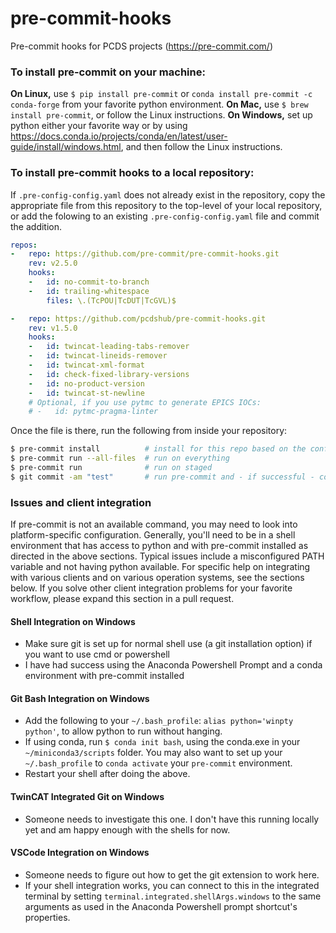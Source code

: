# pre-commit-hooks
Pre-commit hooks for PCDS projects (https://pre-commit.com/)


### To install pre-commit on your machine:

**On Linux,** use `$ pip install pre-commit` or `conda install pre-commit -c conda-forge` from your favorite python environment.
**On Mac,** use `$ brew install pre-commit`, or follow the Linux instructions.
**On Windows,** set up python either your favorite way or by using https://docs.conda.io/projects/conda/en/latest/user-guide/install/windows.html, and then follow the Linux instructions.

### To install pre-commit hooks to a local repository:

If `.pre-config-config.yaml` does not already exist in the repository, copy
the appropriate file from this repository to the top-level of your local
repository, or add the folowing to an existing `.pre-config-config.yaml`
file and commit the addition.

```yaml
repos:
-   repo: https://github.com/pre-commit/pre-commit-hooks.git
    rev: v2.5.0
    hooks:
    -   id: no-commit-to-branch
    -   id: trailing-whitespace
        files: \.(TcPOU|TcDUT|TcGVL)$

-   repo: https://github.com/pcdshub/pre-commit-hooks.git
    rev: v1.5.0
    hooks:
    -   id: twincat-leading-tabs-remover
    -   id: twincat-lineids-remover
    -   id: twincat-xml-format
    -   id: check-fixed-library-versions
    -   id: no-product-version
    -   id: twincat-st-newline
    # Optional, if you use pytmc to generate EPICS IOCs:
    # -   id: pytmc-pragma-linter
```

Once the file is there, run the following from inside your repository:
```bash
$ pre-commit install          # install for this repo based on the config
$ pre-commit run --all-files  # run on everything
$ pre-commit run              # run on staged
$ git commit -am "test"       # run pre-commit and - if successful - commit
```

### Issues and client integration

If pre-commit is not an available command, you may need to look into platform-specific configuration. Generally, you'll need to be in a shell environment that has access to python and with pre-commit installed as directed in the above sections. Typical issues include a misconfigured PATH variable and not having python available. For specific help on integrating with various clients and on various operation systems, see the sections below. If you solve other client integration problems for your favorite workflow, please expand this section in a pull request.

#### Shell Integration on Windows

- Make sure git is set up for normal shell use (a git installation option) if you want to use cmd or powershell
- I have had success using the Anaconda Powershell Prompt and a conda environment with pre-commit installed

#### Git Bash Integration on Windows

- Add the following to your `~/.bash_profile`: `alias python='winpty python'`, to allow python to run without hanging.
- If using conda, run `$ conda init bash`, using the conda.exe in your `~/miniconda3/scripts` folder. You may also want to set up your `~/.bash_profile` to `conda activate` your `pre-commit` environment.
- Restart your shell after doing the above.

#### TwinCAT Integrated Git on Windows

- Someone needs to investigate this one. I don't have this running locally yet and am happy enough with the shells for now.

#### VSCode Integration on Windows

- Someone needs to figure out how to get the git extension to work here.
- If your shell integration works, you can connect to this in the integrated terminal by setting `terminal.integrated.shellArgs.windows` to the same arguments as used in the Anaconda Powershell prompt shortcut's properties.
